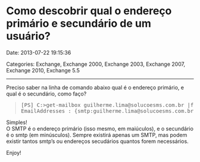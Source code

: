 # Como descobrir qual o endereço primário e secundário de um usuário?

Date: 2013-07-22 19:15:36

Categories: Exchange, Exchange 2000, Exchange 2003, Exchange 2007, Exchange 2010, Exchange 5.5

---

<p>Preciso saber na linha de comando abaixo qual é o endereço primário, e qual é o secundário, como faço?</p>
<blockquote>
<pre style="text-align: left;">[PS] C:&gt;get-mailbox guilherme.lima@solucoesms.com.br |fl emailaddresses
EmailAddresses : {smtp:guilherme.lima@solucoesms.com.br, SMTP:guilherme.lima@solucoesms.com.br}</pre>
</blockquote>
<p style="text-align: left;">Simples!<br />
O SMTP é o endereço primário (isso mesmo, em maiúculos), e o secundário é o smtp (em minúsculos). Sempre existirá apenas um SMTP, mas podem existir tantos smtp&#8217;s ou endereços secudários quantos forem necessários.</p>
<p style="text-align: left;">Enjoy!</p>
